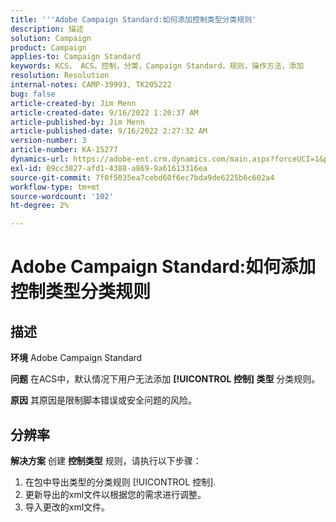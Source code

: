 ```yaml
---
title: '''Adobe Campaign Standard:如何添加控制类型分类规则'
description: 描述
solution: Campaign
product: Campaign
applies-to: Campaign Standard
keywords: KCS， ACS，控制，分类，Campaign Standard，规则，操作方法，添加
resolution: Resolution
internal-notes: CAMP-39993, TK205222
bug: false
article-created-by: Jim Menn
article-created-date: 9/16/2022 1:20:37 AM
article-published-by: Jim Menn
article-published-date: 9/16/2022 2:27:32 AM
version-number: 3
article-number: KA-15277
dynamics-url: https://adobe-ent.crm.dynamics.com/main.aspx?forceUCI=1&pagetype=entityrecord&etn=knowledgearticle&id=7b5e60c4-5d35-ed11-9db1-0022480866ad
exl-id: 09cc3827-afd1-4388-a869-9a61613316ea
source-git-commit: 7f0f5035ea7cebd60f6ec7bda9de6225b6c602a4
workflow-type: tm+mt
source-wordcount: '102'
ht-degree: 2%

---
```


# Adobe Campaign Standard:如何添加控制类型分类规则

## 描述


<b>环境</b>
Adobe Campaign Standard

<b>问题</b>
在ACS中，默认情况下用户无法添加 <b>[!UICONTROL 控制] 类型</b> 分类规则。

<b>原因</b>
其原因是限制脚本错误或安全问题的风险。


## 分辨率


<b>解决方案</b>
创建 <b>控制类型</b> 规则，请执行以下步骤：

1. 在包中导出类型的分类规则 [!UICONTROL 控制].
2. 更新导出的xml文件以根据您的需求进行调整。
3. 导入更改的xml文件。
